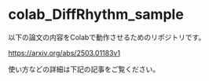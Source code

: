 # colab_DiffRhythm_sample

以下の論文の内容をColabで動作させるためのリポジトリです。

https://arxiv.org/abs/2503.01183v1


使い方などの詳細は下記の記事をご覧ください。

